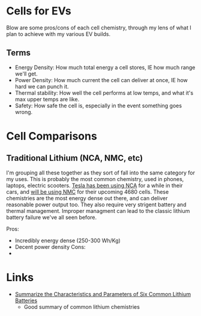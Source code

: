 

# Cells for EVs
Blow are some pros/cons of each cell chemistry, through my lens of what I plan to achieve with my various EV builds.

## Terms
 - Energy Density: How much total energy a cell stores, IE how much range we'll get.
 - Power Density: How much current the cell can deliver at once, IE how hard we can punch it.
 - Thermal stability: How well the cell performs at low temps, and what it's max upper temps are like.
 - Safety: How safe the cell is, especially in the event something goes wrong.


# Cell Comparisons

## Traditional Lithium (NCA, NMC, etc)
I'm grouping all these together as they sort of fall into the same category for my uses. This is probably the most common chemistry, used in phones, laptops, electric scooters. [Tesla has been using NCA](https://insideevs.com/news/575956/tesla-battery-chemistries-explained/) for a while in their cars, and [will be using NMC](https://insideevs.com/news/598656/tesla-4680-battery-cell-specs/) for their upcoming 4680 cells. These chemistries are the most energy dense out there, and can deliver reasonable power output too. They also require very strigent battery and thermal management. Improper managment can lead to the classic lithium battery failure we've all seen before.

Pros:
 - Incredibly energy dense (250-300 Wh/Kg)
 - Decent power density
Cons:
 - 



# Links
 - [Summarize the Characteristics and Parameters of Six Common Lithium Batteries](https://www.linkedin.com/pulse/summarize-characteristics-parameters-six-common-lithium-cynthia-pan)
   - Good summary of common lithium chemistries